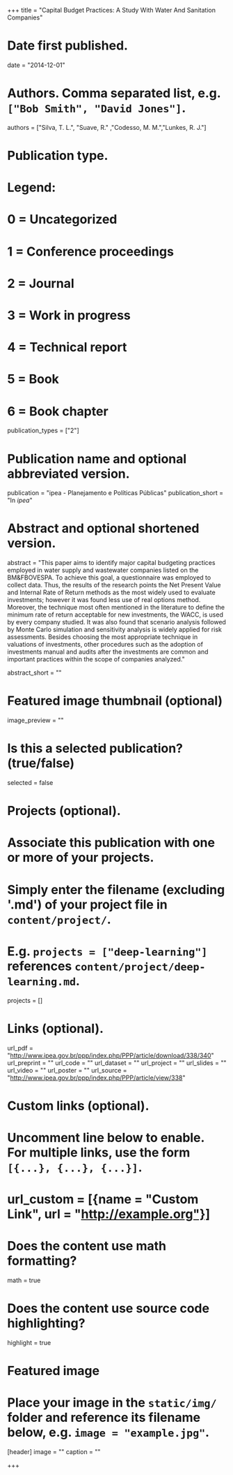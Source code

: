 +++
title = "Capital Budget Practices: A Study With Water And Sanitation Companies"

# Date first published.
date = "2014-12-01"

# Authors. Comma separated list, e.g. `["Bob Smith", "David Jones"]`.
authors = ["Silva, T. L.", "Suave, R." ,"Codesso, M. M.","Lunkes, R. J."]

# Publication type.
# Legend:
# 0 = Uncategorized
# 1 = Conference proceedings
# 2 = Journal
# 3 = Work in progress
# 4 = Technical report
# 5 = Book
# 6 = Book chapter
publication_types = ["2"]

# Publication name and optional abbreviated version.
publication = "ipea - Planejamento e Políticas Públicas"
publication_short = "In *ipea*"

# Abstract and optional shortened version.
abstract = "This paper aims to identify major capital budgeting practices employed in water supply and wastewater companies listed on the BM&FBOVESPA. To achieve this goal, a questionnaire was employed to collect data. Thus, the results of the research points the Net Present Value and Internal Rate of Return methods as the most widely used to evaluate investments; however it was found less use of real options method. Moreover, the technique most often mentioned in the literature to define the minimum rate of return acceptable for new investments, the WACC, is used by every company studied. It was also found that scenario analysis followed by Monte Carlo simulation and sensitivity analysis is widely applied for risk assessments. Besides choosing the most appropriate technique in  valuations of investments, other procedures such as the adoption of investments manual and audits after the investments are common and important practices within the scope of companies analyzed."

abstract_short = ""

# Featured image thumbnail (optional)
image_preview = ""

# Is this a selected publication? (true/false)
selected = false

# Projects (optional).
#   Associate this publication with one or more of your projects.
#   Simply enter the filename (excluding '.md') of your project file in `content/project/`.
#   E.g. `projects = ["deep-learning"]` references `content/project/deep-learning.md`.
projects = []

# Links (optional).
url_pdf = "http://www.ipea.gov.br/ppp/index.php/PPP/article/download/338/340"
url_preprint = ""
url_code = ""
url_dataset = ""
url_project = ""
url_slides = ""
url_video = ""
url_poster = ""
url_source = "http://www.ipea.gov.br/ppp/index.php/PPP/article/view/338"

# Custom links (optional).
#   Uncomment line below to enable. For multiple links, use the form `[{...}, {...}, {...}]`.
# url_custom = [{name = "Custom Link", url = "http://example.org"}]

# Does the content use math formatting?
math = true

# Does the content use source code highlighting?
highlight = true

# Featured image
# Place your image in the `static/img/` folder and reference its filename below, e.g. `image = "example.jpg"`.
[header]
image = ""
caption = ""

+++